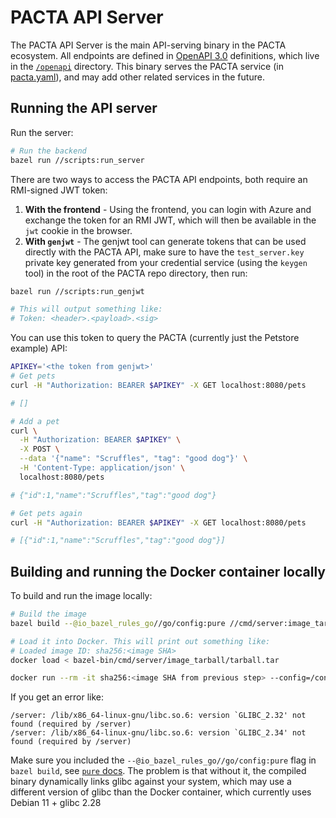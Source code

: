 # PACTA API Server

The PACTA API Server is the main API-serving binary in the PACTA ecosystem. All endpoints are defined in [OpenAPI 3.0](https://spec.openapis.org/oas/v3.0.0) definitions, which live in the [`/openapi`](/openapi) directory. This binary serves the PACTA service (in [pacta.yaml](/openapi/pacta.yaml)), and may add other related services in the future.

## Running the API server

Run the server:

```bash
# Run the backend
bazel run //scripts:run_server
```

There are two ways to access the PACTA API endpoints, both require an RMI-signed JWT token:

1. **With the frontend** - Using the frontend, you can login with Azure and exchange the token for an RMI JWT, which will then be available in the `jwt` cookie in the browser.
2. **With `genjwt`** - The genjwt tool can generate tokens that can be used directly with the PACTA API, make sure to have the `test_server.key` private key generated from your credential service (using the `keygen` tool) in the root of the PACTA repo directory, then run:

```bash
bazel run //scripts:run_genjwt

# This will output something like:
# Token: <header>.<payload>.<sig>
```

You can use this token to query the PACTA (currently just the Petstore example) API:

```bash
APIKEY='<the token from genjwt>'
# Get pets
curl -H "Authorization: BEARER $APIKEY" -X GET localhost:8080/pets

# []

# Add a pet
curl \
  -H "Authorization: BEARER $APIKEY" \
  -X POST \
  --data '{"name": "Scruffles", "tag": "good dog"}' \
  -H 'Content-Type: application/json' \
  localhost:8080/pets

# {"id":1,"name":"Scruffles","tag":"good dog"}

# Get pets again
curl -H "Authorization: BEARER $APIKEY" -X GET localhost:8080/pets

# [{"id":1,"name":"Scruffles","tag":"good dog"}]
```

## Building and running the Docker container locally

To build and run the image locally:

```bash
# Build the image
bazel build --@io_bazel_rules_go//go/config:pure //cmd/server:image_tarball

# Load it into Docker. This will print out something like:
# Loaded image ID: sha256:<image SHA>
docker load < bazel-bin/cmd/server/image_tarball/tarball.tar

docker run --rm -it sha256:<image SHA from previous step> --config=/configs/local.conf
```

If you get an error like:

```
/server: /lib/x86_64-linux-gnu/libc.so.6: version `GLIBC_2.32' not found (required by /server)
/server: /lib/x86_64-linux-gnu/libc.so.6: version `GLIBC_2.34' not found (required by /server)
```

Make sure you included the `--@io_bazel_rules_go//go/config:pure` flag in `bazel build`, see [`pure` docs](https://github.com/bazelbuild/rules_go/blob/master/go/modes.rst#pure). The problem is that without it, the compiled binary dynamically links glibc against your system, which may use a different version of glibc than the Docker container, which currently uses Debian 11 + glibc 2.28
